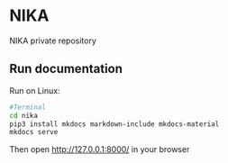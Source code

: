 # NIKA
NIKA private repository

## Run documentation
Run on Linux:
```sh
#Terminal
cd nika
pip3 install mkdocs markdown-include mkdocs-material
mkdocs serve
```

Then open http://127.0.0.1:8000/ in your browser
